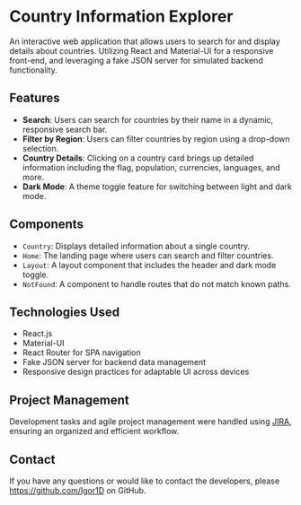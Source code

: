 # Country Information Explorer

An interactive web application that allows users to search for and display details about countries. Utilizing React and Material-UI for a responsive front-end, and leveraging a fake JSON server for simulated backend functionality.

## Features

- **Search**: Users can search for countries by their name in a dynamic, responsive search bar.
- **Filter by Region**: Users can filter countries by region using a drop-down selection.
- **Country Details**: Clicking on a country card brings up detailed information including the flag, population, currencies, languages, and more.
- **Dark Mode**: A theme toggle feature for switching between light and dark mode.

## Components

- `Country`: Displays detailed information about a single country.
- `Home`: The landing page where users can search and filter countries.
- `Layout`: A layout component that includes the header and dark mode toggle.
- `NotFound`: A component to handle routes that do not match known paths.

## Technologies Used

- React.js
- Material-UI
- React Router for SPA navigation
- Fake JSON server for backend data management
- Responsive design practices for adaptable UI across devices

## Project Management

Development tasks and agile project management were handled using [JIRA](https://www.atlassian.com/software/jira), ensuring an organized and efficient workflow.

## Contact

If you have any questions or would like to contact the developers, please https://github.com/Igor1D on GitHub.
